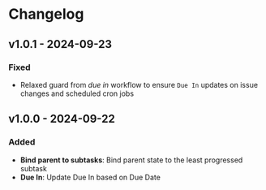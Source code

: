 # Changelog

## v1.0.1 - 2024-09-23

### Fixed

- Relaxed guard from _due in_ workflow to ensure `Due In` updates on issue 
  changes and scheduled cron jobs

## v1.0.0 - 2024-09-22

### Added

- **Bind parent to subtasks**: Bind parent state to the least progressed subtask
- **Due In**: Update Due In based on Due Date
